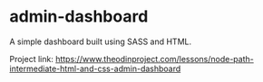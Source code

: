 # admin-dashboard

A simple dashboard built using SASS and HTML.

Project link: https://www.theodinproject.com/lessons/node-path-intermediate-html-and-css-admin-dashboard